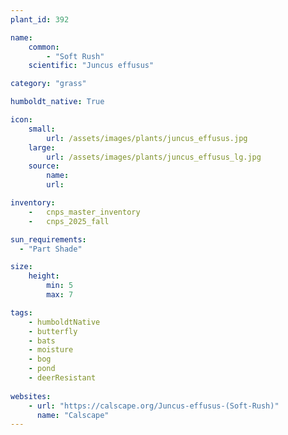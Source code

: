 ```yaml
---
plant_id: 392 

name: 
    common:  
        - "Soft Rush" 
    scientific: "Juncus effusus"  

category: "grass"

humboldt_native: True

icon: 
    small: 
        url: /assets/images/plants/juncus_effusus.jpg 
    large: 
        url: /assets/images/plants/juncus_effusus_lg.jpg 
    source: 
        name: 
        url: 

inventory: 
    -   cnps_master_inventory
    -   cnps_2025_fall

sun_requirements:
  - "Part Shade"

size:
    height: 
        min: 5 
        max: 7

tags: 
    - humboldtNative
    - butterfly
    - bats
    - moisture
    - bog
    - pond  
    - deerResistant
 
websites: 
    - url: "https://calscape.org/Juncus-effusus-(Soft-Rush)"
      name: "Calscape"
---
```









